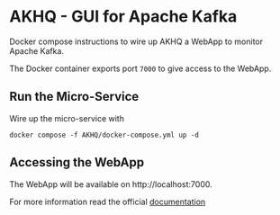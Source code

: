 # AKHQ - GUI for Apache Kafka

Docker compose instructions to wire up AKHQ a WebApp to monitor Apache Kafka.

The Docker container exports port `7000` to give access to the WebApp.

## Run the Micro-Service
Wire up the micro-service with
```
docker compose -f AKHQ/docker-compose.yml up -d
```

## Accessing the WebApp
The WebApp will be available on http://localhost:7000.

For more information read the official [documentation](https://akhq.io/)